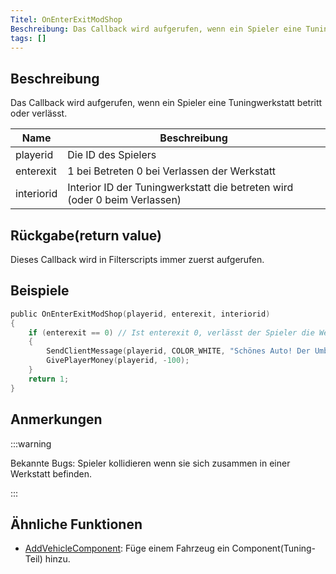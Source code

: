 ```yaml
---
Titel: OnEnterExitModShop
Beschreibung: Das Callback wird aufgerufen, wenn ein Spieler eine Tuningwerkstatt betritt oder verlässt.
tags: []
---
```


<VersionWarn name='callback' version='SA-MP 0.3a' />

## Beschreibung

Das Callback wird aufgerufen, wenn ein Spieler eine Tuningwerkstatt betritt oder verlässt.

| Name       | Beschreibung                                                                  |
| ---------- | ---------------------------------------------------------------------------- |
| playerid   | Die ID des Spielers                      |
| enterexit  | 1 bei Betreten 0 bei Verlassen der Werkstatt                                 |
| interiorid | Interior ID der Tuningwerkstatt die betreten wird (oder 0 beim Verlassen) |

## Rückgabe(return value)

Dieses Callback wird in Filterscripts immer zuerst aufgerufen.

## Beispiele

```c
public OnEnterExitModShop(playerid, enterexit, interiorid)
{
    if (enterexit == 0) // Ist enterexit 0, verlässt der Spieler die Werkstatt
    {
        SendClientMessage(playerid, COLOR_WHITE, "Schönes Auto! Der Umbau kostet dich $100.");
        GivePlayerMoney(playerid, -100);
    }
    return 1;
}
```

## Anmerkungen

:::warning

Bekannte Bugs: Spieler kollidieren wenn sie sich zusammen in einer Werkstatt befinden.

:::

## Ähnliche Funktionen

- [AddVehicleComponent](../functions/AddVehicleComponent): Füge einem Fahrzeug ein Component(Tuning-Teil) hinzu.
